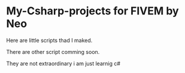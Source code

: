 # My-Csharp-projects for FIVEM by Neo


Here are little scripts thad I maked.

There are other script comming soon.

They are not extraordinary i am just learnig c# 
